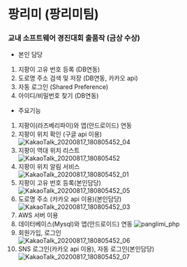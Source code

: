 # 팡리미 (팡리미팀)
### 교내 소프트웨어 경진대회 출품작 (금상 수상)

- 본인 담당
1. 지팡이 고유 번호 등록 (DB연동)
2. 도로명 주소 검색 및 저장 (DB연동, 카카오 api)
3. 자동 로그인 (Shared Preference)
4. 아이디/비밀번호 찾기 (DB연동)

- 주요기능
1. 지팡이(라즈베리파이)와 앱(안드로이드) 연동
2. 지팡이 위치 확인 (구글 api 이용) <br>
![KakaoTalk_20200817_180805452_04](https://user-images.githubusercontent.com/71006256/93229367-786e7b80-f7b1-11ea-980e-70ac2a1a836a.jpg)
3. 지팡이 역대 위치 리스트<br>
![KakaoTalk_20200817_180805452](https://user-images.githubusercontent.com/71006256/93229355-760c2180-f7b1-11ea-83e1-9ce2ceab334d.jpg)
4. 지팡이 위치 알림 서비스<br>
![KakaoTalk_20200817_180805452_01](https://user-images.githubusercontent.com/71006256/93229359-773d4e80-f7b1-11ea-99d3-92f384ad1f1a.jpg)
5. 지팡이 고유 번호 등록(본인담당)<br>
![KakaoTalk_20200817_180805452_05](https://user-images.githubusercontent.com/71006256/93229369-786e7b80-f7b1-11ea-8678-64e6c88acef9.jpg)
6. 도로명 주소 (카카오 api 이용)(본인담당)<br>
![KakaoTalk_20200817_180805452_03](https://user-images.githubusercontent.com/71006256/93229364-77d5e500-f7b1-11ea-9f2c-c6f5361f591a.jpg)
7. AWS 서버 이용
8. 데이터베이스(Mysql)와 앱(안드로이드) 연동
![panglimi_php](https://user-images.githubusercontent.com/71006256/93231669-f0d63c00-f7b3-11ea-8391-9e79ee8a9b4b.jpg)
9. 회원가입, 로그인<br>
![KakaoTalk_20200817_180805452_06](https://user-images.githubusercontent.com/71006256/93229371-79071200-f7b1-11ea-9573-240d8cd62d5f.jpg)
10. SNS 로그인(카카오 api 이용), 자동 로그인(본인담당)<br>
![KakaoTalk_20200817_180805452_07](https://user-images.githubusercontent.com/71006256/93229372-799fa880-f7b1-11ea-8c9d-3b226c9bbb2e.jpg)







